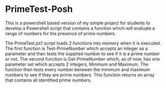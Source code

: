 # PrimeTest-Posh  

This is a powershell based version of my simple project for students to 
develop a Powershell script that contains a function which will evaluate a 
range of numbers for the presence of prime numbers.   

The PrimeTest.ps1 script loads 2 functions into memory when it is executed.
The first function is Test-PrimeNumber which accepts an integer as a parameter
and then tests the supplied number to see if it is a prime number or not.  The
second funciton is Get-PrimeNumber which, as of now, has one parameter set which
accepts 2 integers, Minimum and Maximum.   The function then tests every number 
between the minimum and maximum numbers to see if they are prime numbers.   This
function returns an array that contains all identified prime numbers.
